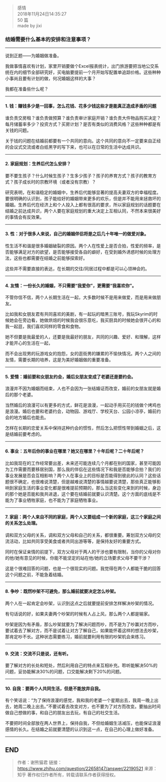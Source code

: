 > 感情  
> 2018年11月24日14:35:27         
> 50 篇  
>made by jixi  
  


### 结婚需要什么基本的安排和注意事项？


----------
说到正题——为婚姻做准备。  

我做事情喜欢有计划，家里开销要做个Excel报表统计，出门旅游要把当地公交系统在内的细节全部研究好，买电脑要提前一个月开始写配置单追踪价格。这些种种小事尚且要有计划的做，何况婚姻这样的大事？  

我都在准备些什么呢？  


----------
#### 1. 钱：赚钱多少是一回事，怎么花钱、花多少钱这些才是能真正造成矛盾的问题  

谁负责交房租？谁负责做预算？谁负责审计家庭开销？谁负责大件物品购买决定？每月储蓄率多少？投资方式？买房计划？是否有类似的消费风格？这些种种都是有关钱的问题。  

关于钱的问题在结婚前都要有一个共同的意向。这个共同的意向不一定要来自正经的会议式交流或者白纸黑字的写下来，也可以在日常的生活中达成共识。  


----------


#### 2. 家庭规划：生养后代怎么安排？

要不要生孩子？什么时候生孩子？生多少孩子？孩子的养育方式？孩子的教育方式？孩子成长时的宗教环境（或者没有宗教）？  

研究表明，在和谐稳定的婚姻中，生养后代能够显著的提高夫妻双方的幸福程度。要很明确的认识到，孩子能给好的婚姻带来更多的欢乐，但是并不能用来拯救坏的婚姻。生养后代在经济上和个人投入上都有很高的要求，所以家庭规划的话题要在结婚之前达成共识，两个人要在家庭规划的重大决定上互相认同，不然本来很美好的事情会有反效果。  

----------
#### 3. 性：对于很多人来说，自己的婚姻伴侣将是之后几十年唯一的做爱对象。

性生活不和谐是很多婚姻破裂的原因。两个人在性爱上是否合拍，性爱的频率，是否能够满足对方的欲望，是否能够接受各自的癖好，在受到婚外诱惑时候的处理方法，这些也都需要在结婚之前能够探索好。  

这些并不需要直接的表达，在长期的交往/同居过程中都是可以心领神会的。

----------
#### 4. 友情：一份长久的婚姻，不只需要“我爱你”，更需要“我喜欢你”。

不管你信不信，两个人长期生活在一起，大多数时候不是用来做爱，而是用来做朋友。  

比如我和女朋友君有共同喜欢的美剧，有一起玩的暗黑三账号，我玩Skyrim的时候她会在旁边看，她做烘焙的时候我会很乐意吃，我买厨具的时候她会很开心的和我一起逛，我们喜欢同样的零食和食物。  

她不但要是我最爱的人，还要是我最好的朋友，共同的兴趣、爱好、和理解，这样才能开心的生活在一起，  

而不会出现男的玩游戏女的抱怨，女的逛街男的嫌累的不愉快情况。两个人之间的友情，需要长期的培养，这是为美好婚姻做的重要准备。

----------
#### 5. 爱情：婚前要和女朋友约会，婚后女朋友变成了老婆还是要约会。

浪漫并不因为婚姻而结束，人也不会因为一张结婚证而改变，婚前的女朋友就是婚后的那个老婆。  

当然婚后的浪漫可以有更多的方式，鲜花是浪漫，一起动手用买花的钱做个烤鸡也是浪漫。婚后也要和老婆约会，动物园、游戏厅、学校天台、公园小凉亭，婚前约会的地方婚后也能去。  

怎样在长期的恋爱关系中保持这种约会的惯性，然后怎么把惯性带到婚姻之后，这是结婚前要考虑的。

----------
#### 6. 事业：五年后你的事业在哪里？她又在哪里？十年后呢？二十年后呢？

比如我现在的工作经常要出差，未来还可能连续几个月都在别的国家，甚至可能因为工作需要而要移居别国，那么我的伴侣在这些情况下和我是否能够合拍？我们的事业发展是否会互相影响？两个人在事业上的目标是否能得到彼此的认同？这些话题很不确定，也很难说清楚，但是越难说清楚的事情越要说清楚，那些真正能够影响到家庭生活的事业变化都是很难提前预期的，那么当这些变化来到的时候，身边的那个她是否能和我共进退，这个要在结婚前就要认识清楚。这个方面的底线是不能为了事业牺牲家庭，也不能为了家庭牺牲事业。

----------
#### 7. 家庭：两个人来自不同的家庭，两个人又要组成一个新的家庭，这三个家庭之间的关系怎么处理。

调和双方父母的关系，调和双方父母和自己的关系，都很重要。筹划双方父母的交流活动，比如共同享受美食或者共同出游等等，是保持友好的重要方式。  

同时在保证亲情的前提下，双方父母对于两人的干涉也要有限制，当你的父母对你的他/她有意见的时候，你能不能坚定的站在他/她的立场要求父母不要干涉？  

这是个很难回答的问题，也是一个很现实的问题。我觉得在两个人都能干脆的回答这个问题之前，不能急着结婚。  


----------
#### 8. 争吵：既然吵架不可避免，那么婚前就要决定怎么吵架。

两个人在一起肯定会吵架，认识到这点之后就要提前安排怎样解决吵架的情况。  

有句话说的好，如果夫妻两个吵架的时候有人占上风，那么两个人都是输家。  

吵架是因为有矛盾，那么吵架就要为了解决问题而吵，而不是为了吵赢对方而吵，要试着去了解对方，而不是试着让对方了解自己，如果能怀着这样的想法去吵架，那肯定吵不长。这种状态需要练习，婚前就要利用有限的吵架机会来练习。  



----------
#### 9. 交流：交流不只是说，还有听。
要了解对方的长处和短处，然后利用自己的特点来互相补充。聆听能解决50%的问题，妥协能解决30%的问题，口交能解决剩下20%的问题。  

----------
#### 10. 自我：要两个人共同生活，但是不能放弃自我。

有个笑话说：“为了保持浪漫的感觉，我和我的老婆一个星期出去，我周一晚上出去，她周二晚上出去。”不要试着去改变对方，也不要为了对方而改变。要抽出时间做自己想做的事，和自己的朋友出去玩，有自己的社交生活。  

不要把时间全部放在两人世界上，保持自我，不但给婚姻生活减压，也能保证浪漫感情的长久。在结婚之前就要清楚的认识到这一点，在自己的心理上做好准备。


----------
## END
>作者：谢熊猫君
>链接：https://www.zhihu.com/question/22658147/answer/22190521
>来源：知乎
>著作权归作者所有，转载请联系作者获得授权。
